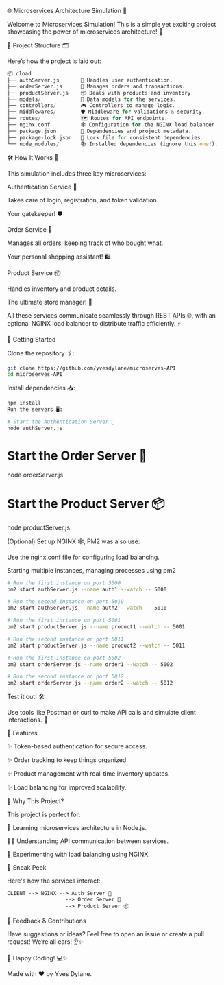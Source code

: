 🌐 Microservices Architecture Simulation 🚀

Welcome to Microservices Simulation! This is a simple yet exciting project showcasing the power of microservices architecture! 🌟

📂 Project Structure 🗂️

Here’s how the project is laid out:


```rust
📦 cload
├── authServer.js       🔑 Handles user authentication.
├── orderServer.js      🛒 Manages orders and transactions.
├── productServer.js    📦 Deals with products and inventory.
├── models/             🧩 Data models for the services.
├── controllers/        🎮 Controllers to manage logic.
├── middlewares/        🛡️ Middleware for validations & security.
├── routes/             🗺️ Routes for API endpoints.
├── nginx.conf          🕸️ Configuration for the NGINX load balancer.
├── package.json        📜 Dependencies and project metadata.
├── package-lock.json   🔐 Lock file for consistent dependencies.
└── node_modules/       📚 Installed dependencies (ignore this one!).
```

🛠️ How It Works 🎯

This simulation includes three key microservices:


Authentication Service 🔑


Takes care of login, registration, and token validation.

Your gatekeeper! 🛡️

Order Service 🛒


Manages all orders, keeping track of who bought what.

Your personal shopping assistant! 🛍️

Product Service 📦


Handles inventory and product details.

The ultimate store manager! 🏪

All these services communicate seamlessly through REST APIs 🌐, with an optional NGINX load balancer to distribute traffic efficiently. ⚡


🚀 Getting Started

Clone the repository 🖇️:

```bash
git clone https://github.com/yvesdylane/microserves-API
cd microserves-API
```

Install dependencies 📥:

```bash
npm install
Run the servers 🖥️:
```


```bash
# Start the Authentication Server 🔑
node authServer.js
```

# Start the Order Server 🛒

node orderServer.js


# Start the Product Server 📦

node productServer.js

(Optional) Set up NGINX 🕸️, PM2 was also use:


Use the nginx.conf file for configuring load balancing.

Starting multiple instances, managing processes using pm2

```bash
# Run the first instance on port 5000
pm2 start authServer.js --name auth1 --watch -- 5000

# Run the second instance on port 5010
pm2 start authServer.js --name auth2 --watch -- 5010

# Run the first instance on port 5001
pm2 start productServer.js --name product1 --watch -- 5001

# Run the second instance on port 5011
pm2 start productServer.js --name product2 --watch -- 5011

# Run the first instance on port 5002
pm2 start orderServer.js --name order1 --watch -- 5002

# Run the second instance on port 5012
pm2 start orderServer.js --name order2 --watch -- 5012
```

Test it out! 🛠️

Use tools like Postman or curl to make API calls and simulate client interactions. 📡


🎉 Features

✨ Token-based authentication for secure access.

✨ Order tracking to keep things organized.

✨ Product management with real-time inventory updates.

✨ Load balancing for improved scalability.


🥳 Why This Project?

This project is perfect for:

🌱 Learning microservices architecture in Node.js.

👩‍💻 Understanding API communication between services.

🚀 Experimenting with load balancing using NGINX.


📸 Sneak Peek

Here's how the services interact:

```plaintext
CLIENT --> NGINX --> Auth Server 🔑
                   --> Order Server 🛒
                   --> Product Server 📦
```

💬 Feedback & Contributions

Have suggestions or ideas? Feel free to open an issue or create a pull request! We’re all ears! 👂✨


🎉 Happy Coding! 💻✨

Made with ❤️ by Yves Dylane.

